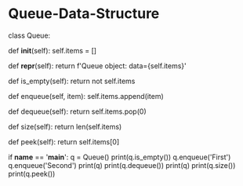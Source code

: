 # Queue-Data-Structure
class Queue:

   def __init__(self):
       self.items = []

   def __repr__(self):
       return f'Queue object: data={self.items}'

   def is_empty(self):
       return not self.items

   def enqueue(self, item):
       self.items.append(item)

   def dequeue(self):
       return self.items.pop(0)

   def size(self):
       return len(self.items)

   def peek(self):
       return self.items[0]


if __name__ == '__main__':
   q = Queue()
   print(q.is_empty())
   q.enqueue('First')
   q.enqueue('Second')
   print(q)
   print(q.dequeue())
   print(q)
   print(q.size())
   print(q.peek())
